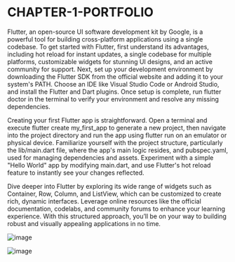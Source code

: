 # CHAPTER-1-PORTFOLIO

Flutter, an open-source UI software development kit by Google, is a powerful tool for building cross-platform applications using a single codebase. To get started with Flutter, first understand its advantages, including hot reload for instant updates, a single codebase for multiple platforms, customizable widgets for stunning UI designs, and an active community for support. Next, set up your development environment by downloading the Flutter SDK from the official website and adding it to your system's PATH. Choose an IDE like Visual Studio Code or Android Studio, and install the Flutter and Dart plugins. Once setup is complete, run flutter doctor in the terminal to verify your environment and resolve any missing dependencies.

Creating your first Flutter app is straightforward. Open a terminal and execute flutter create my_first_app to generate a new project, then navigate into the project directory and run the app using flutter run on an emulator or physical device. Familiarize yourself with the project structure, particularly the lib/main.dart file, where the app's main logic resides, and pubspec.yaml, used for managing dependencies and assets. Experiment with a simple "Hello World" app by modifying main.dart, and use Flutter's hot reload feature to instantly see your changes reflected.

Dive deeper into Flutter by exploring its wide range of widgets such as Container, Row, Column, and ListView, which can be customized to create rich, dynamic interfaces. Leverage online resources like the official documentation, codelabs, and community forums to enhance your learning experience. With this structured approach, you’ll be on your way to building robust and visually appealing applications in no time.

![image](https://github.com/user-attachments/assets/957f330a-a50f-4362-9833-d01364f4320f)

![image](https://github.com/user-attachments/assets/a6c8d41c-58c8-4e6d-af65-1b8636127cae)

